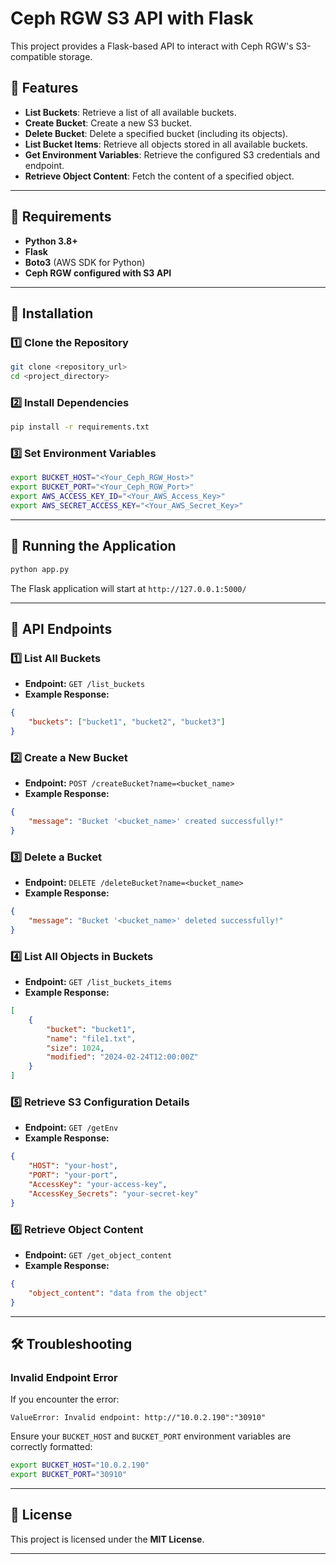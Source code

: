 # Ceph RGW S3 API with Flask

This project provides a Flask-based API to interact with Ceph RGW's S3-compatible storage.

## 🚀 Features
- **List Buckets**: Retrieve a list of all available buckets.
- **Create Bucket**: Create a new S3 bucket.
- **Delete Bucket**: Delete a specified bucket (including its objects).
- **List Bucket Items**: Retrieve all objects stored in all available buckets.
- **Get Environment Variables**: Retrieve the configured S3 credentials and endpoint.
- **Retrieve Object Content**: Fetch the content of a specified object.

---

## 📌 Requirements
- **Python 3.8+**
- **Flask**
- **Boto3** (AWS SDK for Python)
- **Ceph RGW configured with S3 API**

---

## 🔧 Installation
### 1️⃣ Clone the Repository
```bash
git clone <repository_url>
cd <project_directory>
```

### 2️⃣ Install Dependencies
```bash
pip install -r requirements.txt
```

### 3️⃣ Set Environment Variables
```bash
export BUCKET_HOST="<Your_Ceph_RGW_Host>"
export BUCKET_PORT="<Your_Ceph_RGW_Port>"
export AWS_ACCESS_KEY_ID="<Your_AWS_Access_Key>"
export AWS_SECRET_ACCESS_KEY="<Your_AWS_Secret_Key>"
```

---

## 🚀 Running the Application
```bash
python app.py
```
The Flask application will start at `http://127.0.0.1:5000/`

---

## 📢 API Endpoints

### **1️⃣ List All Buckets**
- **Endpoint:** `GET /list_buckets`
- **Example Response:**
```json
{
    "buckets": ["bucket1", "bucket2", "bucket3"]
}
```

### **2️⃣ Create a New Bucket**
- **Endpoint:** `POST /createBucket?name=<bucket_name>`
- **Example Response:**
```json
{
    "message": "Bucket '<bucket_name>' created successfully!"
}
```

### **3️⃣ Delete a Bucket**
- **Endpoint:** `DELETE /deleteBucket?name=<bucket_name>`
- **Example Response:**
```json
{
    "message": "Bucket '<bucket_name>' deleted successfully!"
}
```

### **4️⃣ List All Objects in Buckets**
- **Endpoint:** `GET /list_buckets_items`
- **Example Response:**
```json
[
    {
        "bucket": "bucket1",
        "name": "file1.txt",
        "size": 1024,
        "modified": "2024-02-24T12:00:00Z"
    }
]
```

### **5️⃣ Retrieve S3 Configuration Details**
- **Endpoint:** `GET /getEnv`
- **Example Response:**
```json
{
    "HOST": "your-host",
    "PORT": "your-port",
    "AccessKey": "your-access-key",
    "AccessKey_Secrets": "your-secret-key"
}
```

### **6️⃣ Retrieve Object Content**
- **Endpoint:** `GET /get_object_content`
- **Example Response:**
```json
{
    "object_content": "data from the object"
}
```

---

## 🛠 Troubleshooting
### **Invalid Endpoint Error**
If you encounter the error:
```
ValueError: Invalid endpoint: http://"10.0.2.190":"30910"
```
Ensure your `BUCKET_HOST` and `BUCKET_PORT` environment variables are correctly formatted:
```bash
export BUCKET_HOST="10.0.2.190"
export BUCKET_PORT="30910"
```

---

## 📜 License
This project is licensed under the **MIT License**.

---


